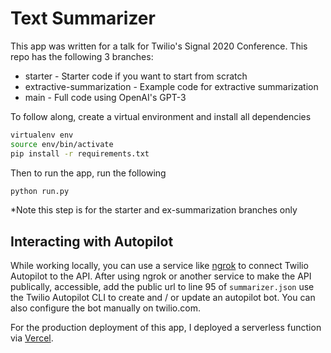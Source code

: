 # Text Summarizer

This app was written for a talk for Twilio's Signal 2020 Conference. This repo has the following 3 branches:
* starter - Starter code if you want to start from scratch
* extractive-summarization - Example code for extractive summarization
* main - Full code using OpenAI's GPT-3

To follow along, create a virtual environment and install all dependencies

```bash
virtualenv env
source env/bin/activate
pip install -r requirements.txt
```

Then to run the app, run the following
```python
python run.py
```
*Note this step is for the starter and ex-summarization branches only

## Interacting with Autopilot
While working locally, you can use a service like [ngrok](https://ngrok.com) to connect Twilio Autopilot to the API. After using ngrok or another service to make the API publically, accessible, add the public url to line 95 of `summarizer.json` use the Twilio Autopilot CLI to create and / or update an autopilot bot. You can also configure the bot manually on twilio.com. 

For the production deployment of this app, I deployed a serverless function via [Vercel](http://vercel.com).